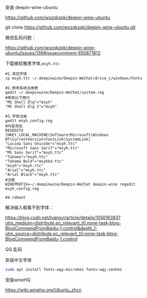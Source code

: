 安装 deepin-wine-ubuntu

https://github.com/wszqkzqk/deepin-wine-ubuntu

git clone https://github.com/wszqkzqk/deepin-wine-ubuntu.git

微信乱码问题：

https://github.com/wszqkzqk/deepin-wine-ubuntu/issues/136#issuecomment-650871812



下载微软雅黑字体,`msyh.ttc`

```
#1.添加字体
cp msyh.ttc ~/.deepinwine/Deepin-WeChat/drive_c/windows/Fonts

#2.修改系统注册表
gedit ~/.deepinwine/Deepin-WeChat/system.reg
#修改以下两行
"MS Shell Dlg"="msyh"
"MS Shell Dlg 2"="msyh"

#3.字体注册
gedit msyh_config.reg
#内容添加
REGEDIT4
[HKEY_LOCAL_MACHINE\Software\Microsoft\Windows NT\CurrentVersion\FontLink\SystemLink]
"Lucida Sans Unicode"="msyh.ttc"
"Microsoft Sans Serif"="msyh.ttc"
"MS Sans Serif"="msyh.ttc"
"Tahoma"="msyh.ttc"
"Tahoma Bold"="msyhbd.ttc"
"msyh"="msyh.ttc"
"Arial"="msyh.ttc"
"Arial Black"="msyh.ttc"
#注册
WINEPREFIX=~/.deepinwine/Deepin-WeChat deepin-wine regedit msyh_config.reg

#4.reboot
```

解决输入框看不到字体：

https://blog.csdn.net/Ivansyi/article/details/105616383?utm_medium=distribute.pc_relevant_t0.none-task-blog-BlogCommendFromBaidu-1.control&depth_1-utm_source=distribute.pc_relevant_t0.none-task-blog-BlogCommendFromBaidu-1.control

QQ 乱码

安装中文字体

```bash
sudo apt install fonts-wqy-microhei fonts-wqy-zenhei
```

安装wineHQ

https://wiki.winehq.org/Ubuntu_zhcn

